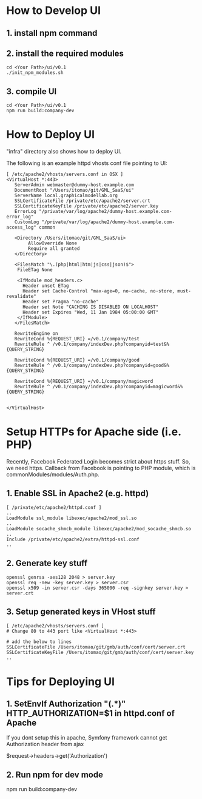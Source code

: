 # How to Develop UI

## 1. install npm command

## 2. install the required modules

```
cd <Your Path>/ui/v0.1
./init_npm_modules.sh
```

## 3. compile UI
```
cd <Your Path>/ui/v0.1
npm run build:company-dev
```

# How to Deploy UI
"infra" directory also shows how to deploy UI.

The following is an example httpd vhosts conf file pointing to UI:

```
[ /etc/apache2/vhosts/servers.conf in OSX ]
<VirtualHost *:443>
   ServerAdmin webmaster@dummy-host.example.com
   DocumentRoot "/Users/itomao/git/GML_SaaS/ui"
   ServerName local.graphicalmodellab.org
   SSLCertificateFile /private/etc/apache2/server.crt
   SSLCertificateKeyFile /private/etc/apache2/server.key
   ErrorLog "/private/var/log/apache2/dummy-host.example.com-error_log"
   CustomLog "/private/var/log/apache2/dummy-host.example.com-access_log" common

   <Directory /Users/itomao/git/GML_SaaS/ui>
        AllowOverride None
        Require all granted
   </Directory>

   <FilesMatch "\.(php|html|htm|js|css|json)$">
    FileETag None

    <IfModule mod_headers.c>
      Header unset ETag
      Header set Cache-Control "max-age=0, no-cache, no-store, must-revalidate"
      Header set Pragma "no-cache"
      Header set Note "CACHING IS DISABLED ON LOCALHOST"
      Header set Expires "Wed, 11 Jan 1984 05:00:00 GMT"
    </IfModule>
   </FilesMatch>

   RewriteEngine on
   RewriteCond %{REQUEST_URI} =/v0.1/company/test
   RewriteRule ^ /v0.1/company/indexDev.php?companyid=test&%{QUERY_STRING}

   RewriteCond %{REQUEST_URI} =/v0.1/company/good
   RewriteRule ^ /v0.1/company/indexDev.php?companyid=good&%{QUERY_STRING}

   RewriteCond %{REQUEST_URI} =/v0.1/company/magicword
   RewriteRule ^ /v0.1/company/indexDev.php?companyid=magicword&%{QUERY_STRING}


</VirtualHost>
```

# Setup HTTPs for Apache side (i.e. PHP)

Recently, Facebook Federated Login becomes strict about https stuff.
So, we need https. Callback from Facebook is pointing to PHP module, which is commonModules/modules/Auth.php.

## 1. Enable SSL in Apache2 (e.g. httpd)

```
[ /private/etc/apache2/httpd.conf ]
..
LoadModule ssl_module libexec/apache2/mod_ssl.so
..
LoadModule socache_shmcb_module libexec/apache2/mod_socache_shmcb.so
..
Include /private/etc/apache2/extra/httpd-ssl.conf
..
```

## 2. Generate key stuff
```
openssl genrsa -aes128 2048 > server.key
openssl req -new -key server.key > server.csr
openssl x509 -in server.csr -days 365000 -req -signkey server.key > server.crt

```

## 3. Setup generated keys in VHost stuff

```
[ /etc/apache2/vhosts/servers.conf ]
# Change 80 to 443 port like <VirtualHost *:443>

# add the below to lines
SSLCertificateFile /Users/itomao/git/gmb/auth/conf/cert/server.crt
SSLCertificateKeyFile /Users/itomao/git/gmb/auth/conf/cert/server.key
..
```

# Tips for Deploying UI
## 1. SetEnvIf Authorization "(.*)" HTTP_AUTHORIZATION=$1 in httpd.conf of Apache

If you dont setup this in apache, Symfony framework cannot get Authorization header from ajax

$request->headers->get('Authorization')

## 2. Run npm for dev mode

npm run build:company-dev
